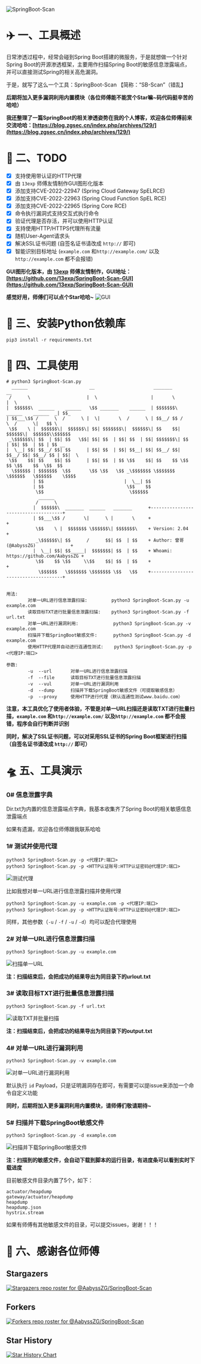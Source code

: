 ![SpringBoot-Scan](https://socialify.git.ci/AabyssZG/SpringBoot-Scan/image?description=1&descriptionEditable=Open%20source%20penetration%20framework%20for%20SpringBoot%20and%20high-risk%20vulnerability%20exploitation%20tools%20related%20to%20Spring&font=Rokkitt&forks=1&issues=1&language=1&logo=https%3A%2F%2Favatars.githubusercontent.com%2Fu%2F54609266%3Fv%3D4&name=1&owner=1&pattern=Circuit%20Board&stargazers=1&theme=Dark)

# ✈️ 一、工具概述
日常渗透过程中，经常会碰到Spring Boot搭建的微服务，于是就想做一个针对Spring Boot的开源渗透框架，主要用作扫描Spring Boot的敏感信息泄露端点，并可以直接测试Spring的相关高危漏洞。

于是，就写了这么一个工具：SpringBoot-Scan  【简称：“SB-Scan”（错乱】

**后期将加入更多漏洞利用内置模块（各位师傅能不能赏个Star嘛~码代码挺辛苦的哈哈）**

**我还整理了一篇SpringBoot的相关渗透姿势在我的个人博客，欢迎各位师傅前来交流哈哈：[https://blog.zgsec.cn/index.php/archives/129/](https://blog.zgsec.cn/index.php/archives/129/)**

# 📝 二、TODO

* [x] 支持使用带认证的HTTP代理
* [x] 由 `13exp` 师傅友情制作GUI图形化版本
* [x] 添加支持CVE-2022-22947 (Spring Cloud Gateway SpELRCE)
* [x] 添加支持CVE-2022-22963 (Spring Cloud Function SpEL RCE)
* [x] 添加支持CVE-2022-22965 (Spring Core RCE)
* [x] 命令执行漏洞式支持交互式执行命令
* [x] 验证代理是否存活，并可以使用HTTP认证
* [x] 支持使用HTTP/HTTPS代理所有流量
* [x] 随机User-Agent请求头
* [x] 解决SSL证书问题 (自签名证书请改成 `http://` 即可)
* [x] 智能识别目标地址 (`example.com` 和`http://example.com/` 以及`http://example.com` 都不会报错)

**GUI图形化版本，由 [13exp](https://github.com/13exp/) 师傅友情制作，GUI地址：[https://github.com/13exp/SpringBoot-Scan-GUI](https://github.com/13exp/SpringBoot-Scan-GUI)**

**感觉好用，师傅们可以点个Star哈哈~**
![GUI](./pic/GUI.png)

# 🚨 三、安装Python依赖库
```
pip3 install -r requirements.txt
```

# 🐉 四、工具使用
```
# python3 SpringBoot-Scan.py
  ______                       __                      _______                        __
 /      \                     |  \                    |       \                      |  \
|  $$$$$$\  ______    ______   \$$ _______    ______  | $$$$$$$\  ______    ______  _| $$_
| $$___\$$ /      \  /      \ |  \|       \  /      \ | $$__/ $$ /      \  /      \|   $$ \
 \$$    \ |  $$$$$$\|  $$$$$$\| $$| $$$$$$$\|  $$$$$$\| $$    $$|  $$$$$$\|  $$$$$$\\$$$$$$
 _\$$$$$$\| $$  | $$| $$   \$$| $$| $$  | $$| $$  | $$| $$$$$$$\| $$  | $$| $$  | $$ | $$ __
|  \__| $$| $$__/ $$| $$      | $$| $$  | $$| $$__| $$| $$__/ $$| $$__/ $$| $$__/ $$ | $$|  \
 \$$    $$| $$    $$| $$      | $$| $$  | $$ \$$    $$| $$    $$ \$$    $$ \$$    $$  \$$  $$
  \$$$$$$ | $$$$$$$  \$$       \$$ \$$   \$$ _\$$$$$$$ \$$$$$$$   \$$$$$$   \$$$$$$    \$$$$
          | $$                              |  \__| $$
          | $$                               \$$    $$
           \$$                                \$$$$$$
            ______
           /      \
          |  $$$$$$\  _______  ______   _______      +-------------------------------------+
          | $$___\$$ /       \|      \ |       \     +                                     +
           \$$    \ |  $$$$$$$ \$$$$$$\| $$$$$$$\    + Version: 2.04                       +
           _\$$$$$$\| $$      /      $$| $$  | $$    + Author: 曾哥(@AabyssZG)             +
          |  \__| $$| $$_____|  $$$$$$$| $$  | $$    + Whoami: https://github.com/AabyssZG +
           \$$    $$ \$$     \\$$    $$| $$  | $$    +                                     +
            \$$$$$$   \$$$$$$$ \$$$$$$$ \$$   \$$    +-------------------------------------+


用法:
        对单一URL进行信息泄露扫描:         python3 SpringBoot-Scan.py -u example.com
        读取目标TXT进行批量信息泄露扫描:    python3 SpringBoot-Scan.py -f url.txt
        对单一URL进行漏洞利用:             python3 SpringBoot-Scan.py -v example.com
        扫描并下载SpringBoot敏感文件:      python3 SpringBoot-Scan.py -d example.com
        使用HTTP代理并自动进行连通性测试:    python3 SpringBoot-Scan.py -p <代理IP:端口>

参数:
        -u  --url       对单一URL进行信息泄露扫描
        -f  --file      读取目标TXT进行批量信息泄露扫描
        -v  --vul       对单一URL进行漏洞利用
        -d  --dump      扫描并下载SpringBoot敏感文件（可提取敏感信息）
        -p  --proxy     使用HTTP进行代理（默认连通性测试www.baidu.com）
```

**注意，本工具优化了使用者体验，不管是对单一URL扫描还是读取TXT进行批量扫描，`example.com` 和`http://example.com/` 以及`http://example.com` 都不会报错，程序会自行判断并识别**

**同时，解决了SSL证书问题，可以对采用SSL证书的Spring Boot框架进行扫描（自签名证书请改成 `http://` 即可）**

# 🛸 五、工具演示

### 0# 信息泄露字典

Dir.txt为内置的信息泄露端点字典，我基本收集齐了Spring Boot的相关敏感信息泄露端点

如果有遗漏，欢迎各位师傅跟我联系哈哈

### 1# 测试并使用代理

```
python3 SpringBoot-Scan.py -p <代理IP:端口>
python3 SpringBoot-Scan.py -p <HTTP认证账号:HTTP认证密码@代理IP:端口>
```

![测试代理](./pic/测试代理.png)

比如我想对单一URL进行信息泄露扫描并使用代理
```
python3 SpringBoot-Scan.py -u example.com -p <代理IP:端口>
python3 SpringBoot-Scan.py -p <HTTP认证账号:HTTP认证密码@代理IP:端口>
```
同样，其他参数（`-u` / `-f` / `-u` / `-d`）均可以配合代理使用

### 2# 对单一URL进行信息泄露扫描

```
python3 SpringBoot-Scan.py -u example.com
```

![扫描单一URL](./pic/扫描单一URL.png)

**注：扫描结束后，会把成功的结果导出为同目录下的urlout.txt**

### 3# 读取目标TXT进行批量信息泄露扫描

```
python3 SpringBoot-Scan.py -f url.txt
```

![读取TXT并批量扫描](./pic/读取TXT并批量扫描.png)

**注：扫描结束后，会把成功的结果导出为同目录下的output.txt**

### 4# 对单一URL进行漏洞利用

```
python3 SpringBoot-Scan.py -v example.com
```

![对单一URL进行漏洞利用](./pic/对单一URL进行漏洞利用.png)

默认执行 `id` Payload，只是证明漏洞存在即可，有需要可以提issue来添加一个命令自定义功能

**同时，后期将加入更多漏洞利用内置模块，请师傅们敬请期待~**

### 5# 扫描并下载SpringBoot敏感文件

```
python3 SpringBoot-Scan.py -d example.com
```

![扫描并下载SpringBoot敏感文件](./pic/扫描并下载SpringBoot敏感文件.png)

**注：扫描到的敏感文件，会自动下载到脚本的运行目录，有进度条可以看到实时下载进度**

目前敏感文件目录内置了5个，如下：

```
actuator/heapdump
gateway/actuator/heapdump
heapdump
heapdump.json
hystrix.stream
```

如果有师傅有其他敏感文件的目录，可以提交issues，谢谢！！！

# 🙏 六、感谢各位师傅

## Stargazers

[![Stargazers repo roster for @AabyssZG/SpringBoot-Scan](http://reporoster.com/stars/AabyssZG/SpringBoot-Scan)](https://github.com/AabyssZG/SpringBoot-Scan/stargazers)


## Forkers

[![Forkers repo roster for @AabyssZG/SpringBoot-Scan](http://reporoster.com/forks/AabyssZG/SpringBoot-Scan)](https://github.com/AabyssZG/SpringBoot-Scan/network/members)


## Star History

[![Star History Chart](https://api.star-history.com/svg?repos=AabyssZG/SpringBoot-Scan&type=Date)](https://star-history.com/#AabyssZG/SpringBoot-Scan&Date)
